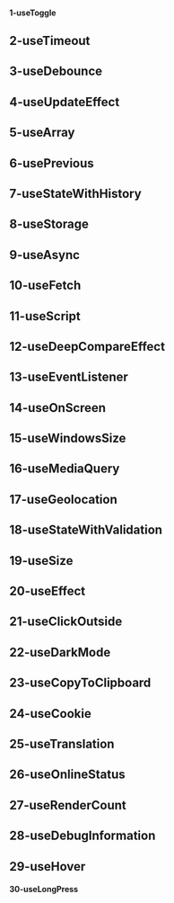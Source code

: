 #### 1-useToggle
## 2-useTimeout
## 3-useDebounce
## 4-useUpdateEffect
## 5-useArray
## 6-usePrevious
## 7-useStateWithHistory
## 8-useStorage
## 9-useAsync
## 10-useFetch
## 11-useScript
## 12-useDeepCompareEffect
## 13-useEventListener
## 14-useOnScreen
## 15-useWindowsSize
## 16-useMediaQuery
## 17-useGeolocation
## 18-useStateWithValidation
## 19-useSize
## 20-useEffect
## 21-useClickOutside
## 22-useDarkMode
## 23-useCopyToClipboard
## 24-useCookie
## 25-useTranslation
## 26-useOnlineStatus
## 27-useRenderCount
## 28-useDebugInformation
## 29-useHover
#### 30-useLongPress
